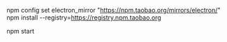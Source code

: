npm config set electron_mirror "https://npm.taobao.org/mirrors/electron/"
npm install --registry=https://registry.npm.taobao.org


npm start

